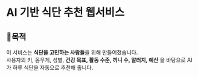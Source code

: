 # AI 기반 식단 추천 웹서비스

## 📌목적
이 서비스는 **식단을 고민하는 사람들**을 위해 만들어졌습니다.
<br>
사용자의 키, 몸무게, 성별, **건강 목표, 활동 수준, 끼니 수, 알러지, 예산** 을 바탕으로
AI가 하루 식단을 자동으로 추천해 줍니다.
